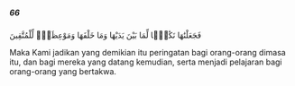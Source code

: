 ##### 66

<span class="ayah">فَجَعَلْنَٰهَا نَكَٰلًۭا لِّمَا بَيْنَ يَدَيْهَا وَمَا خَلْفَهَا وَمَوْعِظَةًۭ لِّلْمُتَّقِينَ</span>

<span class="ayah_translation">Maka Kami jadikan yang demikian itu peringatan bagi orang-orang dimasa itu, dan bagi mereka yang datang kemudian, serta menjadi pelajaran bagi orang-orang yang bertakwa.</span>

